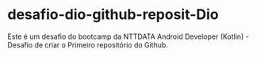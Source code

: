 # desafio-dio-github-reposit-Dio
Este é um desafio do bootcamp da NTTDATA Android Developer (Kotlin) - Desafio de criar o Primeiro repositório do Github.
